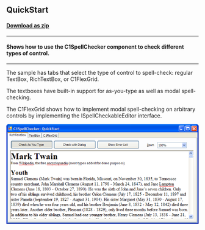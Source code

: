## QuickStart
#### [Download as zip](https://grapecity.github.io/DownGit/#/home?url=https://github.com/GrapeCity/ComponentOne-WinForms-Samples/tree/master/NetFramework\SpellChecker\CS\QuickStart)
____
#### Shows how to use the C1SpellChecker component to check different types of control.
____
The sample has tabs that select the type of control to spell-check: regular TextBox, RichTextBox, or C1FlexGrid.

The textboxes have built-in support for as-you-type as well as modal spell-checking.

The C1FlexGrid shows how to implement modal spell-checking on arbitrary controls by implementing the ISpellCheckableEditor interface.

![screenshot](screenshot.PNG)
